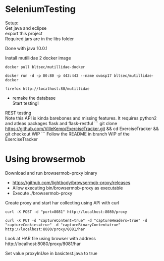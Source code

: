 # SeleniumTesting
Setup:  
Get java and eclipse  
export this project  
Required jars are in the libs folder  

Done with java 10.0.1  

Install mutillidae 2 docker image  
```
docker pull bltsec/mutillidae-docker 
```
```
docker run -d -p 80:80 -p 443:443 --name owasp17 bltsec/mutillidae-docker
```
```
firefox http://localhost:80/mutillidae
```
* remake the database  
Start testing!  
  
REST testing  
Note this API is kinda barebones and missing features. It requires python2 and atleas packages flask and flask-restful
´´´
git clone https://github.com/VilleKemp/ExerciseTracker.git && cd ExerciseTracker && git checkout WIP
´´´
Follow the README in branch WIP of the ExerciseTracker
# Using browsermob
Download and run browsermob-proxy binary  
* https://github.com/lightbody/browsermob-proxy/releases  
* Allow executing bin/browsermob-proxy as executable  
* Execute ./browsermob-proxy  

Create proxy and start har collecting using API with curl  
```
curl -X POST -d "port=8081" http://localhost:8080/proxy
```
```
curl -X PUT -d "captureContent=true" -d "captureHeaders=true" -d "captureCookies=true" -d "captureBinaryContent=true" http://localhost:8080/proxy/8081/har
```
Look at HAR file using browser with address http://localhost:8080/proxy/8081/har  

Set value proxyInUse in basictest.java to true
